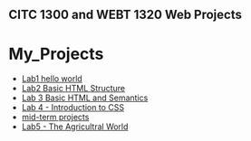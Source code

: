 ## CITC 1300 and WEBT 1320 Web Projects
<h1>My_Projects</h1>

<ul>
<li><a href="lab1/index.html" target="_blank">Lab1 hello world</a></li>
<li><a href="Lab 2/Index.html" target="_blank">Lab2 Basic HTML Structure </a></li>
<li><a href="Lab 3/Index.html" target="_blank">Lab 3 Basic HTML and Semantics</a></li>
<li><a href="Lab 4/Index.html" target="_blank">Lab 4 - Introduction to CSS</a></li> 
<li><a href="midterm/Index.html" target="_blank">mid-term projects</a></li> 
<li><a href="Lab5/index.html" target="_blank">Lab5 - The Agricultral World</a></li> 

</ul>


